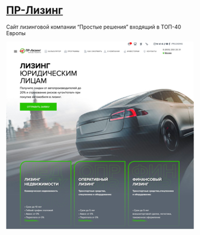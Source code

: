 # [ПР-Лизинг](https://pr-liz.ru)

Сайт лизинговой компании “Простые решения” входящий в ТОП-40 Европы

![Главная страница](images/screenshot.png)

